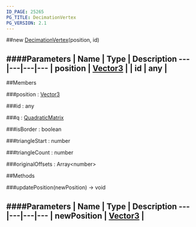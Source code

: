 ```yaml
---
ID_PAGE: 25265
PG_TITLE: DecimationVertex
PG_VERSION: 2.1
---
```

##new [DecimationVertex](/classes/DecimationVertex)(position, id)




####Parameters
 | Name | Type | Description
---|---|---|---
 | position | [Vector3](/classes/Vector3) | 
 | id | any | 
---

##Members

###position : [Vector3](/classes/Vector3)




###id : any




###q : [QuadraticMatrix](/classes/QuadraticMatrix)




###isBorder : boolean




###triangleStart : number




###triangleCount : number




###originalOffsets : Array&lt;number&gt;




##Methods

###updatePosition(newPosition) &rarr; void

####Parameters
 | Name | Type | Description
---|---|---|---
 | newPosition | [Vector3](/classes/Vector3) | 
---

